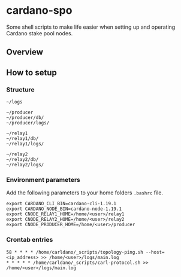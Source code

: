 # cardano-spo
Some shell scripts to make life easier when setting up and operating Cardano stake pool nodes.

## Overview

## How to setup

### Structure

    ~/logs
    
    ~/producer
    ~/producer/db/
    ~/producer/logs/
    
    ~/relay1
    ~/relay1/db/
    ~/relay1/logs/
    
    ~/relay2
    ~/relay2/db/
    ~/relay2/logs/

### Environment parameters

Add the following parameters to your home folders `.bashrc` file.

    export CARDANO_CLI_BIN=cardano-cli-1.19.1
    export CARDANO_NODE_BIN=cardano-node-1.19.1
    export CNODE_RELAY1_HOME=/home/<user>/relay1
    export CNODE_RELAY2_HOME=/home/<user>/relay2
    export CNODE_PRODUCER_HOME=/home/<user>/producer

### Crontab entries

    58 * * * * /home/carldano/_scripts/topology-ping.sh --host=<ip_address> >> /home/<user>/logs/main.log
    * * * * * /home/carldano/_scripts/carl-protocol.sh >> /home/<user>/logs/main.log
 
 